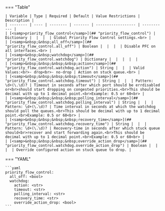 === "Table"

    | Variable | Type | Required | Default | Value Restrictions | Description |
    | -------- | ---- | -------- | ------- | ------------------ | ----------- |
    | [<samp>priority_flow_control</samp>](## "priority_flow_control") | Dictionary |  |  |  | Global Priority Flow Control settings.<br> |
    | [<samp>&nbsp;&nbsp;all_off</samp>](## "priority_flow_control.all_off") | Boolean |  |  |  | Disable PFC on all interfaces.<br> |
    | [<samp>&nbsp;&nbsp;watchdog</samp>](## "priority_flow_control.watchdog") | Dictionary |  |  |  |  |
    | [<samp>&nbsp;&nbsp;&nbsp;&nbsp;action</samp>](## "priority_flow_control.watchdog.action") | String |  |  | Valid Values:<br>- drop<br>- no-drop | Action on stuck queue.<br> |
    | [<samp>&nbsp;&nbsp;&nbsp;&nbsp;timeout</samp>](## "priority_flow_control.watchdog.timeout") | String |  |  | Pattern: \d+(\.\d)? | Timeout in seconds after which port should be errdisabled or<br>should start dropping on congested priorities.<br>This should be decimal with up to 1 decimal point.<br>Example: 0.5 or 60<br> |
    | [<samp>&nbsp;&nbsp;&nbsp;&nbsp;polling_interval</samp>](## "priority_flow_control.watchdog.polling_interval") | String |  |  | Pattern: \d+(\.\d)? | Time interval in seconds at which the watchdog should poll the queues.<br>This should be decimal with up to 1 decimal point.<br>Example: 0.5 or 60<br> |
    | [<samp>&nbsp;&nbsp;&nbsp;&nbsp;recovery_time</samp>](## "priority_flow_control.watchdog.recovery_time") | String |  |  | Pattern: \d+(\.\d)? | Recovery-time in seconds after which stuck queue should<br>recover and start forwarding again.<br>This should be decimal with up to 1 decimal point.<br>Example: 0.5 or 60<br> |
    | [<samp>&nbsp;&nbsp;&nbsp;&nbsp;override_action_drop</samp>](## "priority_flow_control.watchdog.override_action_drop") | Boolean |  |  |  | Override configured action on stuck queue to drop. |

=== "YAML"

    ```yaml
    priority_flow_control:
      all_off: <bool>
      watchdog:
        action: <str>
        timeout: <str>
        polling_interval: <str>
        recovery_time: <str>
        override_action_drop: <bool>
    ```
